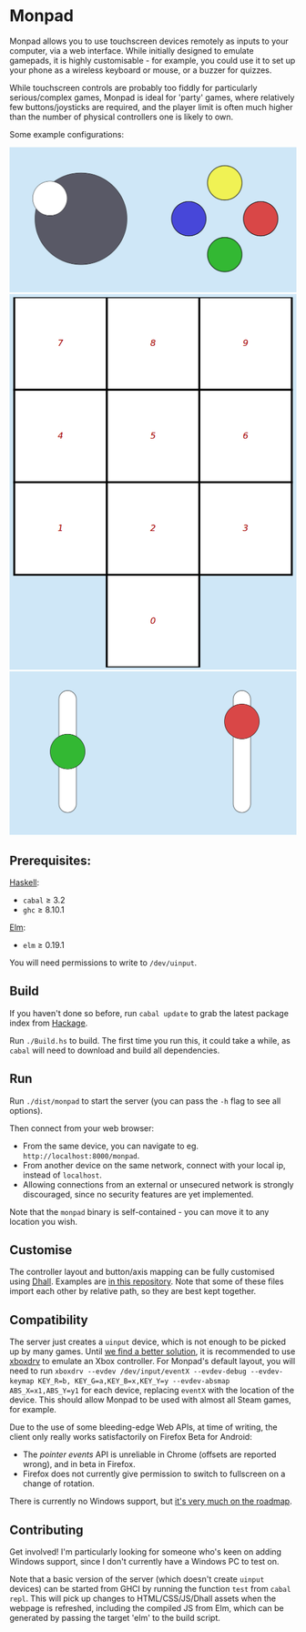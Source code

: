 
# Monpad

Monpad allows you to use touchscreen devices remotely as inputs to your computer, via a web interface. While initially designed to emulate gamepads, it is highly customisable - for example, you could use it to set up your phone as a wireless keyboard or mouse, or a buzzer for quizzes.

While touchscreen controls are probably too fiddly for particularly serious/complex games, Monpad is ideal for 'party' games, where relatively few buttons/joysticks are required, and the player limit is often much higher than the number of physical controllers one is likely to own.

Some example configurations:

![](screenshots/default.png)
![](screenshots/numpad.png)
![](screenshots/sliders.png)

Prerequisites:
--------------

[Haskell](https://www.haskell.org/):
- `cabal` ≥ 3.2
- `ghc` ≥ 8.10.1

[Elm](https://elm-lang.org/):
- `elm` ≥ 0.19.1

You will need permissions to write to `/dev/uinput`.

Build
-----

If you haven't done so before, run `cabal update` to grab the latest package index from [Hackage](https://hackage.haskell.org/).

Run `./Build.hs` to build. The first time you run this, it could take a while, as `cabal` will need to download and build all dependencies.

Run
---

Run `./dist/monpad` to start the server (you can pass the `-h` flag to see all options).

Then connect from your web browser:
- From the same device, you can navigate to eg. `http://localhost:8000/monpad`.
- From another device on the same network, connect with your local ip, instead of `localhost`.
- Allowing connections from an external or unsecured network is strongly discouraged, since no security features are yet implemented.

Note that the `monpad` binary is self-contained - you can move it to any location you wish.

Customise
---------

The controller layout and button/axis mapping can be fully customised using [Dhall](https://dhall-lang.org/). Examples are [in this repository](https://github.com/georgefst/monpad/tree/master/dhall). Note that some of these files import each other by relative path, so they are best kept together.

Compatibility
-------------

The server just creates a `uinput` device, which is not enough to be picked up by many games. Until [we find a better solution](https://github.com/georgefst/monpad/issues/4), it is recommended to use [xboxdrv](https://xboxdrv.gitlab.io/) to emulate an Xbox controller. For Monpad's default layout, you will need to run `xboxdrv --evdev /dev/input/eventX --evdev-debug --evdev-keymap KEY_R=b, KEY_G=a,KEY_B=x,KEY_Y=y --evdev-absmap ABS_X=x1,ABS_Y=y1` for each device, replacing `eventX` with the location of the device. This should allow Monpad to be used with almost all Steam games, for example.

Due to the use of some bleeding-edge Web APIs, at time of writing, the client only really works satisfactorily on Firefox Beta for Android:
- The *pointer events* API is unreliable in Chrome (offsets are reported wrong), and in beta in Firefox.
- Firefox does not currently give permission to switch to fullscreen on a change of rotation.

There is currently no Windows support, but [it's very much on the roadmap](https://github.com/georgefst/monpad/issues/5).

Contributing
------------

Get involved! I'm particularly looking for someone who's keen on adding Windows support, since I don't currently have a Windows PC to test on.

Note that a basic version of the server (which doesn't create `uinput` devices) can be started from GHCI by running the function `test` from `cabal repl`. This will pick up changes to HTML/CSS/JS/Dhall assets when the webpage is refreshed, including the compiled JS from Elm, which can be generated by passing the target 'elm' to the build script.
